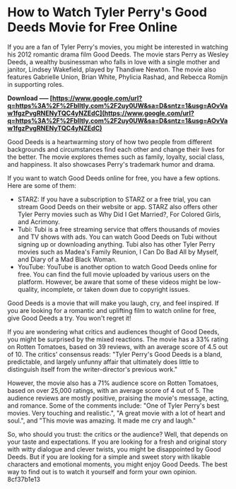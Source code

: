 
 
# How to Watch Tyler Perry's Good Deeds Movie for Free Online
 
If you are a fan of Tyler Perry's movies, you might be interested in watching his 2012 romantic drama film Good Deeds. The movie stars Perry as Wesley Deeds, a wealthy businessman who falls in love with a single mother and janitor, Lindsey Wakefield, played by Thandiwe Newton. The movie also features Gabrielle Union, Brian White, Phylicia Rashad, and Rebecca Romijn in supporting roles.
 
**Download ––– [https://www.google.com/url?q=https%3A%2F%2Fblltly.com%2F2uy0UW&sa=D&sntz=1&usg=AOvVaw1fgzPvgRNENyTQC4yNZEdC](https://www.google.com/url?q=https%3A%2F%2Fblltly.com%2F2uy0UW&sa=D&sntz=1&usg=AOvVaw1fgzPvgRNENyTQC4yNZEdC)**


 
Good Deeds is a heartwarming story of how two people from different backgrounds and circumstances find each other and change their lives for the better. The movie explores themes such as family, loyalty, social class, and happiness. It also showcases Perry's trademark humor and drama.
 
If you want to watch Good Deeds online for free, you have a few options. Here are some of them:
 
- STARZ: If you have a subscription to STARZ or a free trial, you can stream Good Deeds on their website or app. STARZ also offers other Tyler Perry movies such as Why Did I Get Married?, For Colored Girls, and Acrimony.
- Tubi: Tubi is a free streaming service that offers thousands of movies and TV shows with ads. You can watch Good Deeds on Tubi without signing up or downloading anything. Tubi also has other Tyler Perry movies such as Madea's Family Reunion, I Can Do Bad All by Myself, and Diary of a Mad Black Woman.
- YouTube: YouTube is another option to watch Good Deeds online for free. You can find the full movie uploaded by various users on the platform. However, be aware that some of these videos might be low-quality, incomplete, or taken down due to copyright issues.

Good Deeds is a movie that will make you laugh, cry, and feel inspired. If you are looking for a romantic and uplifting film to watch online for free, give Good Deeds a try. You won't regret it!
  
If you are wondering what critics and audiences thought of Good Deeds, you might be surprised by the mixed reactions. The movie has a 33% rating on Rotten Tomatoes, based on 39 reviews, with an average score of 4.5 out of 10. The critics' consensus reads: "Tyler Perry's Good Deeds is a bland, predictable, and largely unfunny affair that ultimately does little to distinguish itself from the writer-director's previous work."
 
However, the movie also has a 71% audience score on Rotten Tomatoes, based on over 25,000 ratings, with an average score of 4 out of 5. The audience reviews are mostly positive, praising the movie's message, acting, and romance. Some of the comments include: "One of Tyler Perry's best movies. Very touching and realistic.", "A great movie with a lot of heart and soul.", and "This movie was amazing. It made me cry and laugh."
 
So, who should you trust: the critics or the audience? Well, that depends on your taste and expectations. If you are looking for a fresh and original story with witty dialogue and clever twists, you might be disappointed by Good Deeds. But if you are looking for a simple and sweet story with likable characters and emotional moments, you might enjoy Good Deeds. The best way to find out is to watch it yourself and form your own opinion.
 8cf37b1e13
 
